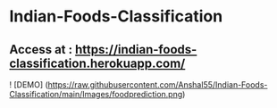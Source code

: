 # Indian-Foods-Classification
## Access at : https://indian-foods-classification.herokuapp.com/
! [DEMO] (https://raw.githubusercontent.com/Anshal55/Indian-Foods-Classification/main/Images/foodprediction.png)
